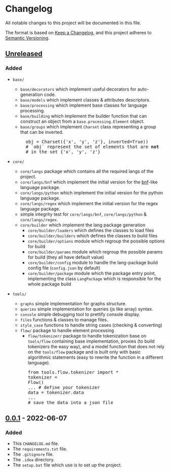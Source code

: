 # Changelog

All notable changes to this project will be documented in this file.

The format is based on [Keep a Changelog](https://keepachangelog.com/en/1.0.0/),
and this project adheres to [Semantic Versioning](https://semver.org/spec/v2.0.0.html).

## [Unreleased](https://github.com/GabrielAmare/Language/compare/v0.0.1...HEAD)

### Added

- `base/`
    - `base/decorators` which implement useful decorators for auto-generation code.
    - `base/models` which implement classes & attributes descriptors.
    - `base/processing` which implement base classes for language processing.
    - `base/building` which implement the builder function that can construct an object from a `base.processing.Element`
      object.
    - `base/groups` which implement `Charset` class representing a group that can be inverted.
      <br>
      <pre>
        obj = Charset({'x', 'y', 'z'}, inverted=True))
        # `obj` represent the set of elements that are <strong>not</strong>
        # in the set {'x', 'y', 'z'}
      </pre>

- `core/`
    - `core/langs` package which contains all the required langs of the project.
    - `core/langs/bnf` which implement the initial version for
      the [bnf](https://en.wikipedia.org/wiki/Backus%E2%80%93Naur_form)-like language package.
    - `core/langs/python` which implement the initial version for the python language package.
    - `core/langs/regex` which implement the initial version for the regex language package.
    - simple integrity test for `core/langs/bnf`, `core/langs/python` & `core/langs/regex`.
    - `core/builder` which implement the lang package generation
        - `core/builder/loaders` which defines the classes to load files
        - `core/builder/builders` which defines the classes to build files
        - `core/builder/options` module which regroup the possible options for build
        - `core/builder/params` module which regroup the possible params for build (they all have default value)
        - `core/builder/config` module to handle the lang-package build config file (`config.json` by default)
        - `core/builder/package` module which the package entry point, implementing the class `LangPackage` which is
          responsible for the whole package build
- `tools/`
    - `graphs` simple implementation for graphs structure.
    - `queries` simple implementation for queries (js like array) syntax.
    - `console` simple debugging tool to prettify console display.
    - `files` functions & classes to manage files.
    - `style_case` functions to handle string cases (checking & converting)
    - `flow/` package to handle element processing
        - `flow/tokenizer/` package to handle tokenization base on `tools/flow` containing base implementation,
          proxies (to build tokenizers the easy way), and a model function that does not rely on the `tools/flow`
          package and is built only with basic algorithmic statements (easy to rewrite the function in a different
          language). <br><pre>from tools.flow.tokenizer import *
          <br>tokenizer = Flow()
          <br>... # define your tokenizer
          <br>data = tokenizer.data
          <br>... # save the data into a json file<br></pre>

## [0.0.1](https://github.com/GabrielAmare/Language/releases/tag/v0.0.1) - 2022-06-07

### Added

- This `CHANGELOG.md` file.
- The `requirements.txt` file.
- The `.gitignore` file.
- The `.idea` directory.
- The `setup.bat` file which use is to set up the project.

